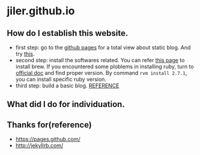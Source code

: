 # jiler.github.io
## How do I establish this website.  
* first step: go to the [github pages](https://pages.github.com) for a total view about static blog. And try [this](https://help.github.com/categories/github-pages-basics/).  
* second step: install the softwares related. You can refer [this page](https://www.zhihu.com/question/35928898) to install brew. If you encountered some ploblems in installing ruby, turn to [official doc](https://www.ruby-lang.org/zh_cn/)  and find proper version. By command `rvm install 2.7.1`, you can install specific ruby version.   
* third step: build a basic blog. [REFERENCE](http://jekyllrb.com/)   


## What did I do for individuation.  


## Thanks for(reference)
- https://pages.github.com/  
- http://jekyllrb.com/  

